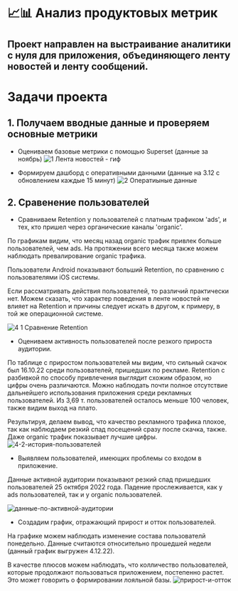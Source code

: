 # 📈📊 Анализ продуктовых метрик
## Проект направлен на выстраивание аналитики с нуля для приложения, объединяющего ленту новостей и ленту сообщений.

# Задачи проекта
## 1. Получаем вводные данные и проверяем основные метрики

- Оцениваем базовые метрики с помощью Superset (данные за ноябрь)
![1  Лента новостей - гиф](https://user-images.githubusercontent.com/100629361/205079641-ba3694d7-21e5-45a8-b089-f3fe88491f31.gif)

- Формируем дашборд с оперативными данными (данные на 3.12 с обновлением каждые 15 минут)
![2  Оператиыные данные](https://user-images.githubusercontent.com/100629361/205413900-f07fd74d-c136-4718-9d2c-5e2279eeb0c9.jpg)


## 2. Сравенение пользователей
- Сравниваем Retention у пользователей с платным трафиком 'ads', и тех, кто пришел через органические каналы 'organic'.

По графикам видим, что месяц назад organic трафик привлек больше пользователей, чем ads. На протяжении всего месяца также можем наблюдать превалирование organic трафика.

Пользователи Android показывают больший Retention, по сравнению с пользователями iOS системы.

Если рассматривать действия пользователей, то различий практически нет. Можем сказать, что характер поведения в ленте новостей не влияет на Retention и причины следует искать в другом, к примеру, в той же операционной системе.

![4 1  Сравнение Retention](https://user-images.githubusercontent.com/100629361/205440243-ac829f55-fc98-475b-8cf5-10121dd203f5.jpg)

- Оцениваем активность пользователей после резкого прироста аудитории.

По таблице с приростом пользователей мы видим, что сильный скачок был 16.10.22 среди пользователей, пришедших по рекламе. 
Retention с разбивкой по способу привлечения выглядит схожим образом, но цифры очень различаются. Можно наблюдать почти полное отсутствие дальнейшего использования приложения среди рекламных пользователей. Из 3,69 т. пользователей осталось меньше 100 человек, также видим выход на плато.

Результируя, делаем вывод, что качество рекламного трафика плохое, так как наблюдаем резкий спад посещений сразу после скачка, также. Даже organic трафик показывает лучшие цифры.
![4-2-история-пользователей](https://user-images.githubusercontent.com/100629361/205442157-290bc7f6-509b-40e5-b2e2-87d71e9e7b7f.jpg)

- Выявляем пользователей, имеющих проблемы со входом в приложение.

Данные активной аудитории показывают резкий спад пришедших пользователей 25 октября 2022 года. Падение прослеживается, как у ads пользователей, так и у organic пользователей.

![данные-по-активной-аудитории](https://user-images.githubusercontent.com/100629361/205444433-fb39763f-d2e1-4581-855e-c644bdfa4f6b.jpg)


- Создадим график, отражающий прирост и отток пользователей.

На графике можем наблюдать изменение состава пользователй понедельно. Данные считаются относительно прошедшей недели (данный график выгружен 4.12.22).

В качестве плюсов можем наблюдать, что колличество пользователей, которые продолжают пользоваться приложением, постепенно растет. Это может говорить о формировании лояльной базы.
![прирост-и-отток](https://user-images.githubusercontent.com/100629361/205493599-d7eea3cb-4f2e-4b6e-a40f-99eb33620e9a.jpg)



